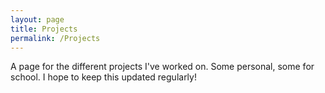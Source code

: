 ```yaml
---
layout: page
title: Projects
permalink: /Projects
---
```


A page for the different projects I've worked on. Some personal, some for school. I hope to keep this updated regularly!
